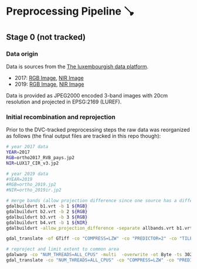 # Preprocessing Pipeline 🪠

## Stage 0 (not tracked)

### Data origin
Data is sources from the [The luxembourgish data platform](https://data.public.lu). 

- 2017: [RGB Image](https://s3.eu-central-1.amazonaws.com/download.data.public.lu/resources/orthophoto-officelle-du-grand-duche-de-luxembourg-edition-2017/20180914-084015/ortho2017_RVB_pays.jp2), [NIR Image](https://s3.eu-central-1.amazonaws.com/download.data.public.lu/resources/orthophoto-officielle-du-grand-duche-de-luxembourg-edition-2017/20210720-085210/LUX17_CIR_v3.jp2)
- 2019: [RGB Image](https://s3.eu-central-1.amazonaws.com/download.data.public.lu/resources/orthophoto-officelle-du-grand-duche-de-luxembourg-edition-2019/20191202-111633/ortho_2019.jp2), [NIR Image](https://s3.eu-central-1.amazonaws.com/download.data.public.lu/resources/orthophoto-officelle-du-grand-duche-de-luxembourg-edition-2019/20191202-111633/ortho_2019ir.jp2)

Data is provided as JPEG2000 encoded 3-band images with 20cm resolution and projected in EPSG:2169 (LUREF).  

### Initial recombination and reprojection

Prior to the DVC-tracked preprocessing steps the raw data was reorganized as follows (the final output files are tracked in this repo though):

```bash
# year 2017 data
YEAR=2017
RGB=ortho2017_RVB_pays.jp2
NIR=LUX17_CIR_v3.jp2

# year 2019 data
#YEAR=2019
#RGB=ortho_2019.jp2
#NIR=ortho_2019ir.jp2

# merge bands (allow projection difference since one source has a differnt projection string but correct projection parameters)
gdalbuildvrt b1.vrt -b 1 ${RGB} 
gdalbuildvrt b2.vrt -b 2 ${RGB}
gdalbuildvrt b3.vrt -b 3 ${RGB}
gdalbuildvrt b4.vrt -b 1 ${NIR}
gdalbuildvrt -allow_projection_difference -separate allbands.vrt b1.vrt b2.vrt b3.vrt b4.vrt

gdal_translate -of GTiff -co "COMPRESS=LZW" -co "PREDICTOR=2" -co "TILED=YES" -co "BIGTIFF=YES" -co "ALPHA=NO" -colorinterp_1 "red" -colorinterp_2 "green" -colorinterp_3 "blue" allbands.vrt ortho_ms_${YEAR}.tif

# reproject and limit extent to common area
gdalwarp -co "NUM_THREADS=ALL_CPUS" -multi  -overwrite -ot Byte -ts 302346 420442 -te 263584.672 5479988.018 324060.605 5564085.859 -t_srs '+proj=utm +zone=32 +ellps=GRS80 +towgs84=0,0,0,0,0,0,0 +units=m +no_defs' -r average ortho_ms_2017.tif ortho_ms_${YEAR}_EPSG3044.vrt
gdal_translate -co "NUM_THREADS=ALL_CPUS" -co "COMPRESS=LZW" -co "PREDICTOR=2" -co "TILED=YES" -co "BIGTIFF=YES" -co "ALPHA=NO" ortho_ms_${YEAR}_EPSG3044.vrt ortho_ms_${YEAR}_EPSG3044.tif

```
